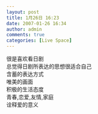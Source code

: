 ```yaml
---
layout: post
title: 1月26日 16:23
date: 2007-01-26 16:34
author: admin
comments: true
categories: [Live Space]
---
```

<div>很是喜欢看日剧</div>
<div>总觉得日剧所表达的思想很适合自己</div>
<div>含蓄的表达方式</div>
<div>唯美的画面</div>
<div>积极的生活态度</div>
<div>青春,恋爱,友情,家庭</div>
<div>诠释爱的意义</div>
